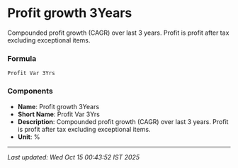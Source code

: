 # Profit growth 3Years
Compounded profit growth (CAGR) over last 3 years. Profit is profit after tax excluding exceptional items.

### Formula
```text
Profit Var 3Yrs
```


### Components
- **Name**: Profit growth 3Years
- **Short Name**: Profit Var 3Yrs
- **Description**: Compounded profit growth (CAGR) over last 3 years. Profit is profit after tax excluding exceptional items.
- **Unit**: %

---
*Last updated: Wed Oct 15 00:43:52 IST 2025*
